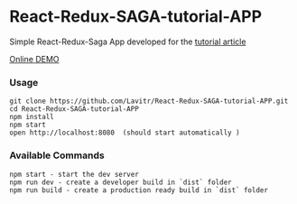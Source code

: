 # React-Redux-SAGA-tutorial-APP
Simple React-Redux-Saga App  developed for the [tutorial article](https://medium.com/@lavitr01051977/make-your-first-call-to-api-using-redux-saga-15aa995df5b6)

[Online DEMO](http://sagatutorialapp.bitballoon.com/)


### Usage

```
git clone https://github.com/Lavitr/React-Redux-SAGA-tutorial-APP.git
cd React-Redux-SAGA-tutorial-APP
npm install
npm start
open http://localhost:8080  (should start automatically )
```

### Available Commands

```
npm start - start the dev server
npm run dev - create a developer build in `dist` folder
npm run build - create a production ready build in `dist` folder
```


